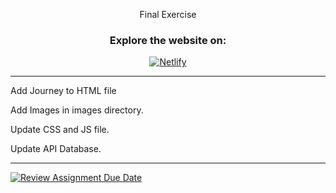 <div align="center">

Final Exercise

### Explore the website on:
[![Netlify](https://img.shields.io/badge/Netlify-Visit-brightgreen?style=for-the-badge&logo=netlify)](https://dimasacatwebsite.netlify.app/)
</div>

---

<p>Add Journey to HTML file</p>
<p>Add Images in images directory.</p>
<p>Update CSS and JS file.</p>
<p>Update API Database.</p>

---

[![Review Assignment Due Date](https://classroom.github.com/assets/deadline-readme-button-24ddc0f5d75046c5622901739e7c5dd533143b0c8e959d652212380cedb1ea36.svg)](https://classroom.github.com/a/sk5Li_ri)
